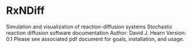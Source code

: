 # RxNDiff
Simulation and visualization of reaction-diffusion systems
Stochastic reaction diffusion software documentation
Author: David J. Hearn
Version: 0.1
Please see associated pdf document for goals, installation, and usage. 
